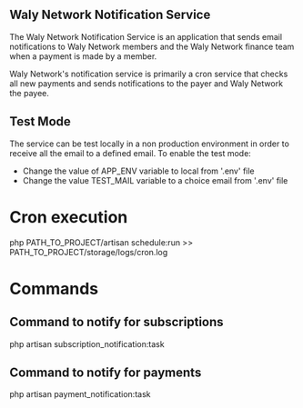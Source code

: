 
## Waly Network Notification Service

The Waly Network Notification Service is an application that sends email notifications to Waly Network members and the Waly Network finance team when a payment is made by a member.

Waly Network's notification service is primarily a cron service that checks all new payments and sends notifications to the payer and Waly Network the payee.

## Test Mode
The service can be test locally in a non production environment in order to receive all the email to a defined email.
To enable the test mode:
- Change the value of APP_ENV variable to local from '.env' file
- Change the value TEST_MAIL variable to a choice email from '.env' file


# Cron execution 

php PATH_TO_PROJECT/artisan schedule:run >> PATH_TO_PROJECT/storage/logs/cron.log

# Commands
## Command to notify for subscriptions
php artisan subscription_notification:task

## Command to notify for payments
php artisan payment_notification:task
